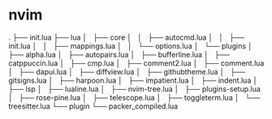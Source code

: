 # nvim
.
├── init.lua
├── lua
│   ├── core
│   │   ├── autocmd.lua
│   │   ├── init.lua
│   │   ├── mappings.lua
│   │   └── options.lua
│   └── plugins
│       ├── alpha.lua
│       ├── autopairs.lua
│       ├── bufferline.lua
│       ├── catppuccin.lua
│       ├── cmp.lua
│       ├── comment2.lua
│       ├── comment.lua
│       ├── dapui.lua
│       ├── diffview.lua
│       ├── githubtheme.lua
│       ├── gitsigns.lua
│       ├── harpoon.lua
│       ├── impatient.lua
│       ├── indent.lua
│       ├── lsp
│       ├── lualine.lua
│       ├── nvim-tree.lua
│       ├── plugins-setup.lua
│       ├── rose-pine.lua
│       ├── telescope.lua
│       ├── toggleterm.lua
│       └── treesitter.lua
└── plugin
    └── packer_compiled.lua
